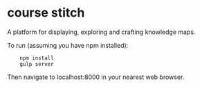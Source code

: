 # course stitch
A platform for displaying, exploring and crafting knowledge maps.

To run (assuming you have npm installed):
```shell
    npm install
    gulp server
```

Then navigate to localhost:8000 in your nearest web browser.
